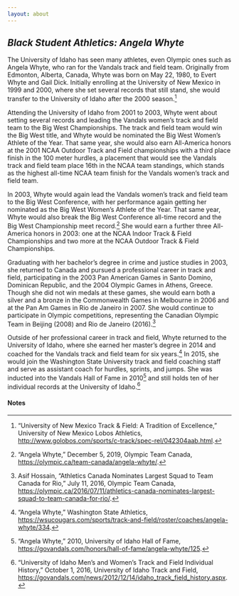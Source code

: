 ```yaml
---
layout: about
---
```

## _Black Student Athletics: Angela Whyte_ ###

The University of Idaho has seen many athletes, even Olympic ones such as Angela Whyte, who ran for the Vandals track and field team. Originally from Edmonton, Alberta, Canada, Whyte was born on May 22, 1980, to Evert Whyte and Gail Dick. Initially enrolling at the University of New Mexico in 1999 and 2000, where she set several records that still stand, she would transfer to the University of Idaho after the 2000 season.[^65]  

Attending the University of Idaho from 2001 to 2003, Whyte went about setting several records and leading the Vandals women’s track and field team to the Big West Championships. The track and field team would win the Big West title, and Whyte would be nominated the Big West Women’s Athlete of the Year. That same year, she would also earn All-America honors at the 2001 NCAA Outdoor Track and Field championships with a third place finish in the 100 meter hurdles, a placement that would see the Vandals track and field team place 16th in the NCAA team standings, which stands as the highest all-time NCAA team finish for the Vandals women’s track and field team.

In 2003, Whyte would again lead the Vandals women’s track and field team to the Big West Conference, with her performance again getting her nominated as the Big West Women’s Athlete of the Year. That same year, Whyte would also break the Big West Conference all-time record and the Big West Championship meet record.[^66] She would earn a further three All-America honors in 2003: one at the NCAA Indoor Track & Field Championships and two more at the NCAA Outdoor Track & Field Championships. 

Graduating with her bachelor’s degree in crime and justice studies in 2003, she returned to Canada and pursued a professional career in track and field, participating in the 2003 Pan American Games in Santo Domino, Dominican Republic, and the 2004 Olympic Games in Athens, Greece. Though she did not win medals at these games, she would earn both a silver and a bronze in the Commonwealth Games in Melbourne in 2006 and at the Pan Am Games in Rio de Janeiro in 2007. She would continue to participate in Olympic competitions, representing the Canadian Olympic Team in Beijing (2008) and Rio de Janeiro (2016).[^67]

Outside of her professional career in track and field, Whyte returned to the University of Idaho, where she earned her master’s degree in 2014 and coached for the Vandals track and field team for six years.[^68] In 2015, she would join the Washington State University track and field coaching staff and serve as assistant coach for hurdles, sprints, and jumps. She was inducted into the Vandals Hall of Fame in 2010[^69] and still holds ten of her individual records at the University of Idaho.[^70]


#### Notes ####

[^65]:
     “University of New Mexico Track & Field: A Tradition of Excellence,” University of New Mexico Lobos Athletics, <http://www.golobos.com/sports/c-track/spec-rel/042304aab.html>.

[^66]:
     “Angela Whyte,” December 5, 2019, Olympic Team Canada, <https://olympic.ca/team-canada/angela-whyte/>.

[^67]:
     Asif Hossain, “Athletics Canada Nominates Largest Squad to Team Canada for Rio,” July 11, 2016, Olympic Team Canada, <https://olympic.ca/2016/07/11/athletics-canada-nominates-largest-squad-to-team-canada-for-rio/>.

[^68]:
     “Angela Whyte,” Washington State Athletics, <https://wsucougars.com/sports/track-and-field/roster/coaches/angela-whyte/334>.

[^69]:
     “Angela Whyte,” 2010, University of Idaho Hall of Fame, <https://govandals.com/honors/hall-of-fame/angela-whyte/125>.

[^70]:
     “University of Idaho Men’s and Women’s Track and Field Individual History,” October 1, 2016, University of Idaho Track and Field, <https://govandals.com/news/2012/12/14/idaho_track_field_history.aspx>.